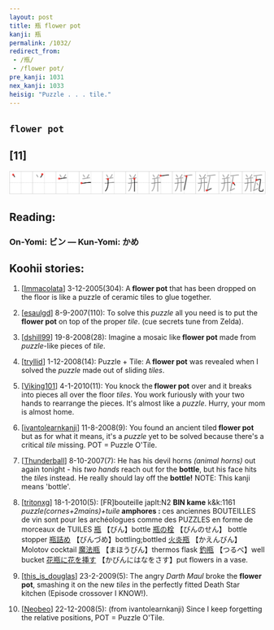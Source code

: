 ```yaml
---
layout: post
title: 瓶 flower pot
kanji: 瓶
permalink: /1032/
redirect_from:
 - /瓶/
 - /flower pot/
pre_kanji: 1031
nex_kanji: 1033
heisig: "Puzzle . . . tile."
---
```


## `flower pot`

## [11]

<div class="stroke"><img src="../images/E793B6.png" /></div>

## Reading:

### On-Yomi: ビン &mdash; Kun-Yomi: かめ

## Koohii stories:

1) [<a href="http://kanji.koohii.com/profile/Immacolata">Immacolata</a>] 3-12-2005(304): A<strong> flower pot</strong> that has been dropped on the floor is like a puzzle of ceramic tiles to glue together. 

2) [<a href="http://kanji.koohii.com/profile/esaulgd">esaulgd</a>] 8-9-2007(110): To solve this <em>puzzle</em> all you need is to put the<strong> flower pot</strong> on top of the proper <em>tile</em>. (cue secrets tune from Zelda). 

3) [<a href="http://kanji.koohii.com/profile/dshill99">dshill99</a>] 19-8-2008(28): Imagine a mosaic like<strong> flower pot</strong> made from <em>puzzle</em>-like pieces of <em>tile</em>. 

4) [<a href="http://kanji.koohii.com/profile/tryllid">tryllid</a>] 1-12-2008(14): Puzzle + Tile: A<strong> flower pot</strong> was revealed when I solved the <em>puzzle</em> made out of sliding <em>tiles</em>. 

5) [<a href="http://kanji.koohii.com/profile/Viking101">Viking101</a>] 4-1-2010(11): You knock the<strong> flower pot</strong> over and it breaks into pieces all over the floor <em>tiles</em>. You work furiously with your two hands to rearrange the pieces. It&#039;s almost like a <em>puzzle</em>. Hurry, your mom is almost home. 

6) [<a href="http://kanji.koohii.com/profile/ivantolearnkanji">ivantolearnkanji</a>] 11-8-2008(9): You found an ancient tiled<strong> flower pot</strong> but as for what it means, it&#039;s a <em>puzzle</em> yet to be solved because there&#039;s a critical <em>tile</em> missing. POT = Puzzle O&#039;Tile. 

7) [<a href="http://kanji.koohii.com/profile/Thunderball">Thunderball</a>] 8-10-2007(7): He has his devil horns <em>(animal horns)</em> out again tonight - his <em>two hands</em> reach out for the <strong>bottle</strong>, but his face hits the <em>tile</em>s instead. He really should lay off the <strong>bottle!</strong> NOTE: This kanji means &#039;bottle&#039;. 

8) [<a href="http://kanji.koohii.com/profile/tritonxg">tritonxg</a>] 18-1-2010(5): [FR]bouteille japlt:N2 <strong>BIN kame</strong> k&amp;k:1161 <em>puzzle(cornes+2mains)+tuile</em><strong> amphores : </strong>ces anciennes BOUTEILLES de vin sont pour les archéologues comme des PUZZLES en forme de morceaux de TUILES   <a href="http://jisho.org/kanji/details/瓶">瓶</a>  【びん】bottle  <a href="http://jisho.org/kanji/details/瓶の栓">瓶の栓</a>  【びんのせん】 bottle stopper  <a href="http://jisho.org/kanji/details/瓶詰め">瓶詰め</a>  【びんづめ】bottling;bottled  <a href="http://jisho.org/kanji/details/火炎瓶">火炎瓶</a>  【かえんびん】Molotov cocktail  <a href="http://jisho.org/kanji/details/魔法瓶">魔法瓶</a>  【まほうびん】thermos flask  <a href="http://jisho.org/kanji/details/釣瓶">釣瓶</a>  【つるべ】well bucket  <a href="http://jisho.org/kanji/details/花瓶に花を挿す">花瓶に花を挿す</a>  【かびんにはなをさす】put flowers in a vase. 

9) [<a href="http://kanji.koohii.com/profile/this_is_douglas">this_is_douglas</a>] 23-2-2009(5): The angry <em>Darth Maul</em> broke the <strong>flower pot</strong>, smashing it on the new <em>tiles</em> in the perfectly fitted Death Star kitchen (Episode crossover I KNOW!). 

10) [<a href="http://kanji.koohii.com/profile/Neobeo">Neobeo</a>] 22-12-2008(5): (from ivantolearnkanji) Since I keep forgetting the relative positions, POT = Puzzle O&#039;Tile. 
